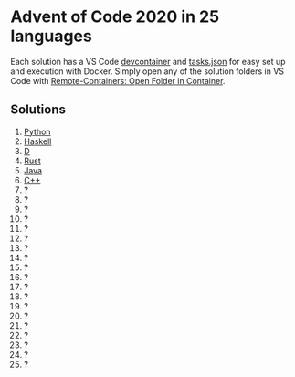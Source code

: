 # Advent of Code 2020 in 25 languages

Each solution has a VS Code [devcontainer](https://code.visualstudio.com/docs/remote/containers) and [tasks.json](https://code.visualstudio.com/docs/editor/tasks) for easy set up and execution with Docker. Simply open any of the solution folders in VS Code with [Remote-Containers: Open Folder in Container](https://marketplace.visualstudio.com/items?itemName=ms-vscode-remote.vscode-remote-extensionpack).

## Solutions
1. [Python](1/main.py)
2. [Haskell](2/main.hs)
3. [D](3/main.d)
4. [Rust](4/main.rs)
5. [Java](5/Main.java)
6. [C++](6/main.cpp)
7. ?
8. ?
9. ?
10. ?
11. ?
12. ?
13. ?
1.  ?
2.  ?
3.  ?
4.  ?
5.  ?
6.  ?
7.  ?
8.  ?
9.  ?
10. ?
11. ?
12. ?